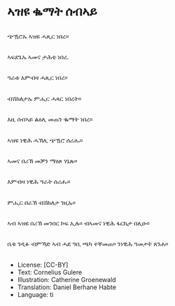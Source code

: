# ኣዝዩ ቈማት ሰብኣይ

##
ጭዃሮኡ ኣዝዩ ሓጺር ነበረ።

##
ኣፍደጌኡ ኣመና ታሕቲ ነበረ.

##
ዓራቱ እምብዛ ሓጺር ነበረ።

##
ብሽክለታኡ ምሒር ሓጻር ነበረት።

##
እዚ ሰብኣይ ልዕሊ መጠን ቈማት ነበረ።

##
ኣዝዩ ነዊሕ ሓኽሊ ጭዃሮ ሰሪሑ።

##
ኣመና በሪኽ መቓን ማዕጾ ሃኒጹ።

##
እምብዛ ነዊሕ ዓራት ሰሪሑ።

##
ምሒር በራኽ ብሽክለታ ገዚኡ።

##
ኣብ ኣዝዩ በሪኽ መንበር ኮፍ ኢሉ። ብኣመና ነዊሕ ፋርኬታ በሊዑ።

##
ቤቱ ገዲፉ ብምኻድ ኣብ ሓደ ዓቢ ጫካ ተቐመጠ። ንነዊሕ ዓመታት ጸንሐ።

##
* License: [CC-BY]
* Text: Cornelius Gulere
* Illustration: Catherine Groenewald
* Translation: Daniel Berhane Habte
* Language: ti
